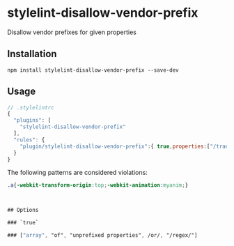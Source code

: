# stylelint-disallow-vendor-prefix
Disallow vendor prefixes for given properties
## Installation

```
npm install stylelint-disallow-vendor-prefix --save-dev
```

## Usage

```js
// .stylelintrc
{
  "plugins": [
    "stylelint-disallow-vendor-prefix"
  ],
  "rules": {
    "plugin/stylelint-disallow-vendor-prefix":{ true,properties:["/transform/","animation/"] },
  }
}
```

The following patterns are considered violations:
```css
.a{-webkit-transform-origin:top;-webkit-animation:myanim;}



## Options

### `true`

### ["array", "of", "unprefixed properties", /or/, "/regex/"]